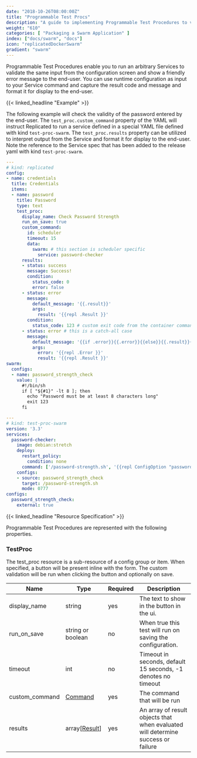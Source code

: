 ```yaml
---
date: "2018-10-26T08:00:00Z"
title: "Programmable Test Procs"
description: "A guide to implementing Programmable Test Procedures to valiidate customer configuration."
weight: "610"
categories: [ "Packaging a Swarm Application" ]
index: ["docs/swarm", "docs"]
icon: "replicatedDockerSwarm"
gradient: "swarm"
---
```


Programmable Test Procedures enable you to run an arbitrary Services to validate the same input from the configuration screen and show a friendly error message to the end-user. You can use runtime configuration as input to your Service command and capture the result code and message and format it for display to the end-user.

{{< linked_headline "Example" >}}

The following example will check the validity of the password entered by the end-user. The `test_proc.custom_command` property of the YAML will instruct Replicated to run a service defined in a special YAML file defined with kind `test-proc-swarm`. The `test_proc.results` property can be utilized to interpret output from the Service and format it for display to the end-user. Note the reference to the Service spec that has been added to the release yaml with kind `test-proc-swarm`.

```yaml
---
# kind: replicated
config:
- name: credentials
  title: Credentials
  items:
  - name: password
    title: Password
    type: text
    test_proc:
      display_name: Check Password Strength
      run_on_save: true
      custom_command:
        id: scheduler
        timeout: 15
        data:
          swarm: # this section is scheduler specific
            service: password-checker
      results:
      - status: success
        message: Success!
        condition:
          status_code: 0
          error: false
      - status: error
        message:
          default_message: '{{.result}}'
          args:
            result: '{{repl .Result }}'
        condition:
          status_code: 123 # custom exit code from the container command
      - status: error # this is a catch-all case
        message:
          default_message: '{{if .error}}{{.error}}{{else}}{{.result}}{{end}}'
          args:
            error: '{{repl .Error }}'
            result: '{{repl .Result }}'
swarm:
  configs:
  - name: password_strength_check
    value: |
      #!/bin/sh
      if [ "${#1}" -lt 8 ]; then
        echo "Password must be at least 8 characters long"
        exit 123
      fi

---
# kind: test-proc-swarm
version: '3.3'
services:
  password-checker:
    image: debian:stretch
    deploy:
      restart_policy:
        condition: none
      command: ['/password-strength.sh', '{{repl ConfigOption "password"}}']
    configs:
    - source: password_strength_check
      target: /password-strength.sh
      mode: 0777
configs:
  password_strength_check:
    external: true
```

{{< linked_headline "Resource Specification" >}}

Programmable Test Procedures are represented with the following properties.

### TestProc

The test_proc resource is a sub-resource of a config group or item. When specified, a button will be present inline with the form. The custom validation will be run when clicking the button and optionally on save.

| **Name** | **Type** | **Required** | **Description** |
|----------|----------|--------------|-----------------|
| display_name | string | yes | The text to show in the button in the ui. |
| run_on_save | string or boolean | no | When true this test will run on saving the configuration. |
| timeout | int | no | Timeout in seconds, default 15 seconds, -1 denotes no timeout |
| custom_command | [Command](/docs/swarm/packaging-an-application/commands-reference/#command) | yes | The command that will be run |
| results | array\[[Result](/docs/swarm/packaging-an-application/commands-reference/#result)\] | yes | An array of result objects that when evaluated will determine success or failure |
